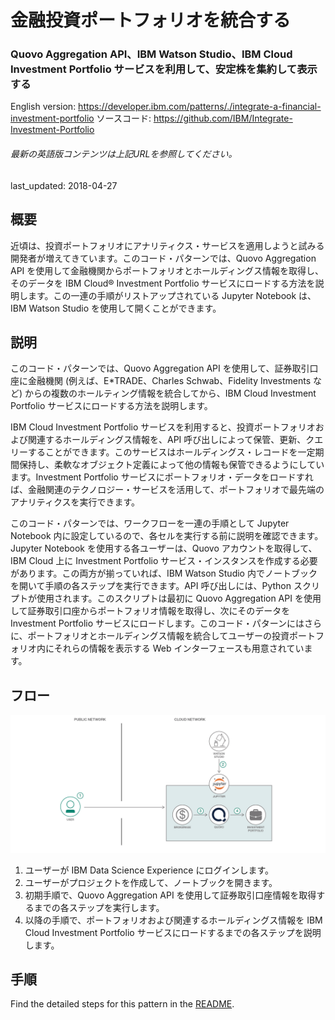 # 金融投資ポートフォリオを統合する

### Quovo Aggregation API、IBM Watson Studio、IBM Cloud Investment Portfolio サービスを利用して、安定株を集約して表示する

English version: https://developer.ibm.com/patterns/./integrate-a-financial-investment-portfolio
  ソースコード: https://github.com/IBM/Integrate-Investment-Portfolio

###### 最新の英語版コンテンツは上記URLを参照してください。
last_updated: 2018-04-27

 ## 概要

近頃は、投資ポートフォリオにアナリティクス・サービスを適用しようと試みる開発者が増えてきています。このコード・パターンでは、Quovo Aggregation API を使用して金融機関からポートフォリオとホールディングス情報を取得し、そのデータを IBM Cloud® Investment Portfolio サービスにロードする方法を説明します。この一連の手順がリストアップされている Jupyter Notebook は、IBM Watson Studio を使用して開くことができます。

## 説明

このコード・パターンでは、Quovo Aggregation API を使用して、証券取引口座に金融機関 (例えば、E*TRADE、Charles Schwab、Fidelity Investments など) からの複数のホールティング情報を統合してから、IBM Cloud Investment Portfolio サービスにロードする方法を説明します。

IBM Cloud Investment Portfolio サービスを利用すると、投資ポートフォリオおよび関連するホールディングス情報を、API 呼び出しによって保管、更新、クエリーすることができます。このサービスはホールディングス・レコードを一定期間保持し、柔軟なオブジェクト定義によって他の情報も保管できるようにしています。Investment Portfolio サービスにポートフォリオ・データをロードすれば、金融関連のテクノロジー・サービスを活用して、ポートフォリオで最先端のアナリティクスを実行できます。

このコード・パターンでは、ワークフローを一連の手順として Jupyter Notebook 内に設定しているので、各セルを実行する前に説明を確認できます。Jupyter Notebook を使用する各ユーザーは、Quovo アカウントを取得して、IBM Cloud 上に Investment Portfolio サービス・インスタンスを作成する必要があります。この両方が揃っていれば、IBM Watson Studio 内でノートブックを開いて手順の各ステップを実行できます。API 呼び出しには、Python スクリプトが使用されます。このスクリプトは最初に Quovo Aggregation API を使用して証券取引口座からポートフォリオ情報を取得し、次にそのデータを Investment Portfolio サービスにロードします。このコード・パターンにはさらに、ポートフォリオとホールディングス情報を統合してユーザーの投資ポートフォリオ内にそれらの情報を表示する Web インターフェースも用意されています。

## フロー

![フロー](./images/integrate-a-financial-investment-portfolio.png)

1. ユーザーが IBM Data Science Experience にログインします。
2. ユーザーがプロジェクトを作成して、ノートブックを開きます。
3. 初期手順で、Quovo Aggregation API を使用して証券取引口座情報を取得するまでの各ステップを実行します。
4. 以降の手順で、ポートフォリオおよび関連するホールディングス情報を IBM Cloud Investment Portfolio サービスにロードするまでの各ステップを説明します。

## 手順

Find the detailed steps for this pattern in the [README](https://github.com/IBM/Integrate-Investment-Portfolio).

